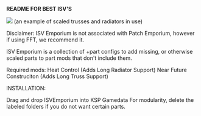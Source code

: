 **README FOR BEST ISV'S**

![](https://i.imgur.com/uHtzNiD.jpeg)
(an example of scaled trusses and radiators in use)

Disclaimer: ISV Emporium is not associated with Patch Emporium, however if using FFT, we recommend it.

ISV Emporium is a collection of +part configs to add missing, or otherwise scaled parts to part mods that don't include them.

Required mods:
Heat Control (Adds Long Radiator Support)
Near Future Construciton (Adds Long Truss Support)

INSTALLATION:

Drag and drop ISVEmporium into KSP Gamedata
For modularity, delete the labeled folders if you do not want certain parts.
